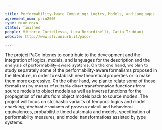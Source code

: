 ```yaml
---

title: Performability-Aware Computing: Logics, Models, and Languages
agreement_num: prin2007
type: MIUR PRIN
status: finished
people: Vittorio Cortellessa, Luca Berardinelli, Catia Trubiani
website: http://www.sti.uniurb.it/paco/

---
```

The project PaCo intends to contribute to the development and the integration of logics, models, and languages for the description and the analysis of performability-aware systems.
On the one hand, we plan to study separately some of the performability-aware formalisms proposed in the literature, in order to establish new theoretical properties or to make them more expressive.
On the other hand, we plan to relate some of those formalisms by means of suitable direct transformation functions from source models to object models as well as inverse functions for the propagation of results from object models back to source models.
The project will focus on stochastic variants of temporal logics and model checking, stochastic variants of process calculi and behavioral equivalences, probabilistic timed automata and models, specification of performability measures, and model transformations assisted by type systems.
